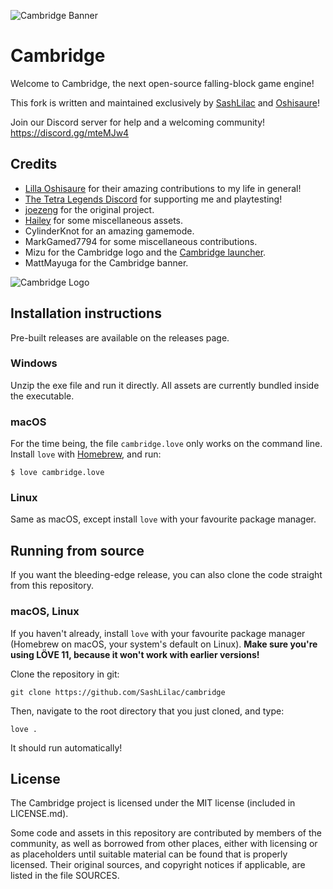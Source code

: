 ![Cambridge Banner](https://cdn.discordapp.com/attachments/764432435802013709/767724895076614154/cambridge_logo_lt.png)

Cambridge
=========

Welcome to Cambridge, the next open-source falling-block game engine!

This fork is written and maintained exclusively by [SashLilac](https://github.com/SashLilac) and [Oshisaure](https://github.com/oshisaure)!

Join our Discord server for help and a welcoming community! https://discord.gg/mteMJw4

Credits
-------

- [Lilla Oshisaure](https://www.youtube.com/user/LeSpyroshisaure) for their amazing contributions to my life in general!
- [The Tetra Legends Discord](http://discord.com/invite/7hMx5r2) for supporting me and playtesting!
- [joezeng](https://github.com/joezeng) for the original project.
- [Hailey](https://github.com/haileylgbt) for some miscellaneous assets.
- CylinderKnot for an amazing gamemode.
- MarkGamed7794 for some miscellaneous contributions.
- Mizu for the Cambridge logo and the [Cambridge launcher](https://github.com/rexxt/cambridge-launcher).
- MattMayuga for the Cambridge banner.

![Cambridge Logo](https://cdn.discordapp.com/attachments/625496179433668635/763363717730664458/Icon_2.png)

Installation instructions
-------------------------

Pre-built releases are available on the releases page.

### Windows

Unzip the exe file and run it directly. All assets are currently bundled inside the executable.

### macOS

For the time being, the file `cambridge.love` only works on the command line. Install `love` with [Homebrew](https://brew.sh), and run:

    $ love cambridge.love

### Linux

Same as macOS, except install `love` with your favourite package manager.


Running from source
-------------------

If you want the bleeding-edge release, you can also clone the code straight from this repository.

### macOS, Linux

If you haven't already, install `love` with your favourite package manager (Homebrew on macOS, your system's default on Linux). **Make sure you're using LÖVE 11, because it won't work with earlier versions!**

Clone the repository in git:

    git clone https://github.com/SashLilac/cambridge

Then, navigate to the root directory that you just cloned, and type:

    love .

It should run automatically!


License
-------

The Cambridge project is licensed under the MIT license (included in LICENSE.md).

Some code and assets in this repository are contributed by members of the
community, as well as borrowed from other places, either with licensing
or as placeholders until suitable material can be found that is properly
licensed. Their original sources, and copyright notices if applicable, are
listed in the file SOURCES.
